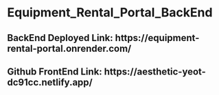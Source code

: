 <h1>Equipment_Rental_Portal_BackEnd</h1>

<h2>BackEnd Deployed Link: https://equipment-rental-portal.onrender.com/ </h2>
<h2>Github FrontEnd Link: https://aesthetic-yeot-dc91cc.netlify.app/ </h2>
